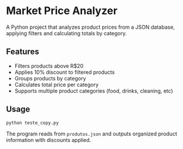 # Market Price Analyzer

A Python project that analyzes product prices from a JSON database, applying filters and calculating totals by category.

## Features
- Filters products above R$20
- Applies 10% discount to filtered products
- Groups products by category
- Calculates total price per category
- Supports multiple product categories (food, drinks, cleaning, etc)

## Usage
```python
python teste_copy.py
```

The program reads from `produtos.json` and outputs organized product information with discounts applied.
